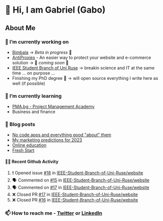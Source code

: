 

<!--
**mrgkanev/mrgkanev** is a ✨ _special_ ✨ repository because its `README.md` (this file) appears on your GitHub profile.

Here are some ideas to get you started:

-  ...
- 🌱 I’m currently learning ...
- 👯 I’m looking to collaborate on ...
- 🤔 I’m looking for help with ...
- 💬 Ask me about ...
- 📫 How to reach me: ...
- 😄 Pronouns: ...
- ⚡ Fun fact: ...
-->

# 👋 Hi, I am Gabriel (Gabo)

## About Me

### 🔭 I’m currently working on
- [Bimbala](https://bimbala.com/) -> *Beta in progress* 🚀
- [AntiProxies](https://antiproxies.com/) - An easier way to protect your website and e-commerce solution -> 🚀 *coming soon* 🚀
- [IEEE Student Branch of Uni Ruse](https://github.com/IEEE-Student-Branch-of-Uni-Ruse) -> breakin science and IT at the same time ... on purpose ...
- Finishing my PhD degree 🤔 -> will open source everything I write here as well (if possible)

### 🌱 I’m currently learning
- [PMA.bg - Project Management Academy](https://pma.bg/)
- Business and finance

### 📖 Blog posts
<!-- BLOG-POST-LIST:START -->
- [No code apps and everything good &quot;about&quot; them](https://mrgkanev.eu/posts/no-code-apps-and-everything-good-about-them/)
- [My marketing predictions for 2023](https://mrgkanev.eu/posts/my-marketing-predictions-for-2023/)
- [Online education](https://mrgkanev.eu/posts/online-education/)
- [Fresh Start](https://mrgkanev.eu/posts/fresh-start/)
<!-- BLOG-POST-LIST:END -->

#### 🧑‍💻 Recent Github Activity

<!--START_SECTION:activity-->
1. ❗️ Opened issue [#18](https://github.com/IEEE-Student-Branch-of-Uni-Ruse/website/issues/18) in [IEEE-Student-Branch-of-Uni-Ruse/website](https://github.com/IEEE-Student-Branch-of-Uni-Ruse/website)
2. 🗣 Commented on [#15](https://github.com/IEEE-Student-Branch-of-Uni-Ruse/website/issues/15) in [IEEE-Student-Branch-of-Uni-Ruse/website](https://github.com/IEEE-Student-Branch-of-Uni-Ruse/website)
3. 🗣 Commented on [#17](https://github.com/IEEE-Student-Branch-of-Uni-Ruse/website/issues/17) in [IEEE-Student-Branch-of-Uni-Ruse/website](https://github.com/IEEE-Student-Branch-of-Uni-Ruse/website)
4. ❌ Closed PR [#17](https://github.com/IEEE-Student-Branch-of-Uni-Ruse/website/pull/17) in [IEEE-Student-Branch-of-Uni-Ruse/website](https://github.com/IEEE-Student-Branch-of-Uni-Ruse/website)
5. ❌ Closed PR [#16](https://github.com/IEEE-Student-Branch-of-Uni-Ruse/website/pull/16) in [IEEE-Student-Branch-of-Uni-Ruse/website](https://github.com/IEEE-Student-Branch-of-Uni-Ruse/website)
<!--END_SECTION:activity-->


### 📫 How to reach me - [Twitter](https://twitter.com/mrgkanev) or [LinkedIn](https://www.linkedin.com/in/mrgkanev) 
